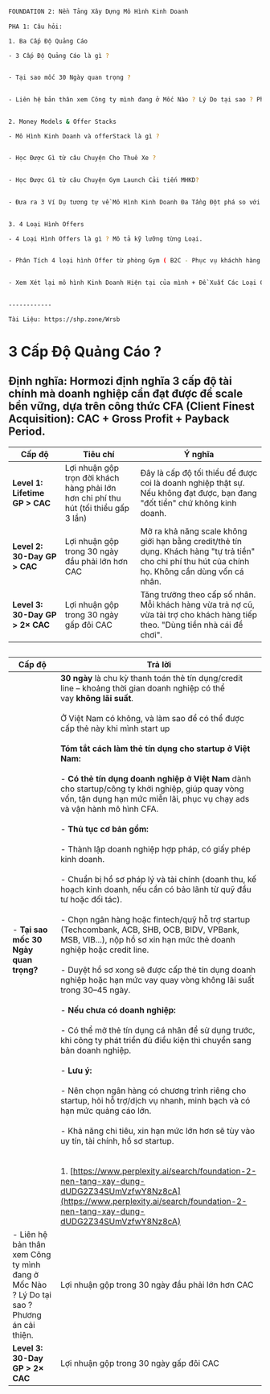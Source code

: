 ```bash
FOUNDATION 2: Nền Tảng Xây Dựng Mô Hình Kinh Doanh  
  
PHA 1: Câu hỏi:  

1. Ba Cấp Độ Quảng Cáo

- 3 Cấp Độ Quảng Cáo là gì ?
    

- Tại sao mốc 30 Ngày quan trọng ?
    

- Liên hệ bản thân xem Công ty mình đang ở Mốc Nào ? Lý Do tại sao ? Phương án cải thiện.
    

2. Money Models & Offer Stacks

- Mô Hình Kinh Doanh và offerStack là gì ?
    

- Học Được Gì từ câu Chuyện Cho Thuê Xe ?
    

- Học Được Gì từ câu Chuyện Gym Launch Cải tiến MHKD?
    

- Đưa ra 3 Ví Dụ tương tự về Mô Hình Kinh Doanh Đa Tầng Đột phá so với mô hình thông thường.
    

3. 4 Loại Hình Offers

- 4 Loại Hình Offers là gì ? Mô tả kỹ lưỡng từng Loại.
    

- Phân Tích 4 loại hình Offer từ phòng Gym ( B2C - Phục vụ kháchh hàng tập Gym ) và Gym Launch ( B2B - Huấn luyện chủ phòng Gym ). Bạn Học được gì ? Ứng Dụng được gì cho trường hợp của mình ?
    

- Xem Xét lại mô hình Kinh Doanh Hiện tại của mình + Đề Xuất Các Loại Offer có thể xây dựng trong tương lai để có đầy đủ 4 Loại offer.
    

------------

Tài Liệu: https://shp.zone/Wrsb
```


# **3 Cấp Độ Quảng Cáo ?**



## Định nghĩa: Hormozi định nghĩa 3 cấp độ tài chính mà doanh nghiệp cần đạt được để scale bền vững, dựa trên công thức **CFA (Client Finest Acquisition)**: CAC + Gross Profit + Payback Period.

| **Cấp độ**                      | **Tiêu chí**                                                                         | **Ý nghĩa**                                                                                                                                          |
| ------------------------------- | ------------------------------------------------------------------------------------ | ---------------------------------------------------------------------------------------------------------------------------------------------------- |
| **Level 1: Lifetime GP > CAC**  | Lợi nhuận gộp trọn đời khách hàng phải lớn hơn chi phí thu hút (tối thiểu gấp 3 lần) | Đây là cấp độ tối thiểu để được coi là doanh nghiệp thật sự. Nếu không đạt được, bạn đang "đốt tiền" chứ không kinh doanh.                           |
| **Level 2: 30-Day GP > CAC**    | Lợi nhuận gộp trong 30 ngày đầu phải lớn hơn CAC                                     | Mở ra khả năng scale không giới hạn bằng credit/thẻ tín dụng. Khách hàng "tự trả tiền" cho chi phí thu hút của chính họ. Không cần dùng vốn cá nhân. |
| **Level 3: 30-Day GP > 2× CAC** | Lợi nhuận gộp trong 30 ngày gấp đôi CAC                                              | Tăng trưởng theo cấp số nhân. Mỗi khách hàng vừa trả nợ cũ, vừa tài trợ cho khách hàng tiếp theo. "Dùng tiền nhà cái để chơi".                       |

## 

| **Cấp độ**                                                                                | Trả lời                                                                                                                                                                                                                                                                                                                                                                                                                                                                                                                                                                                                                                                                                                                                                                                                                                                                                                                                                                                                                                                                                                                                                                                                                                                                                                                                                                                                                                                                                                                                                                                                                                                                                                                               |
| ----------------------------------------------------------------------------------------- | ------------------------------------------------------------------------------------------------------------------------------------------------------------------------------------------------------------------------------------------------------------------------------------------------------------------------------------------------------------------------------------------------------------------------------------------------------------------------------------------------------------------------------------------------------------------------------------------------------------------------------------------------------------------------------------------------------------------------------------------------------------------------------------------------------------------------------------------------------------------------------------------------------------------------------------------------------------------------------------------------------------------------------------------------------------------------------------------------------------------------------------------------------------------------------------------------------------------------------------------------------------------------------------------------------------------------------------------------------------------------------------------------------------------------------------------------------------------------------------------------------------------------------------------------------------------------------------------------------------------------------------------------------------------------------------------------------------------------------------- |
| - **Tại sao mốc 30 Ngày quan trọng?**                                                     | **30 ngày** là chu kỳ thanh toán thẻ tín dụng/credit line – khoảng thời gian doanh nghiệp có thể vay **không lãi suất**.<br><br>Ở Việt Nam có không, và làm sao để có thể được cấp thẻ này khi mình start up<br><br>**Tóm tắt cách làm thẻ tín dụng cho startup ở Việt Nam:**<br><br>- **Có thẻ tín dụng doanh nghiệp ở Việt Nam** dành cho startup/công ty khởi nghiệp, giúp quay vòng vốn, tận dụng hạn mức miễn lãi, phục vụ chạy ads và vận hành mô hình CFA.<br>    <br>- **Thủ tục cơ bản gồm:**<br>    <br>    - Thành lập doanh nghiệp hợp pháp, có giấy phép kinh doanh.<br>        <br>    - Chuẩn bị hồ sơ pháp lý và tài chính (doanh thu, kế hoạch kinh doanh, nếu cần có bảo lãnh từ quỹ đầu tư hoặc đối tác).<br>        <br>    - Chọn ngân hàng hoặc fintech/quỹ hỗ trợ startup (Techcombank, ACB, SHB, OCB, BIDV, VPBank, MSB, VIB...), nộp hồ sơ xin hạn mức thẻ doanh nghiệp hoặc credit line.<br>        <br>    - Duyệt hồ sơ xong sẽ được cấp thẻ tín dụng doanh nghiệp hoặc hạn mức vay quay vòng không lãi suất trong 30–45 ngày.<br>        <br>- **Nếu chưa có doanh nghiệp:**<br>    <br>    - Có thể mở thẻ tín dụng cá nhân để sử dụng trước, khi công ty phát triển đủ điều kiện thì chuyển sang bản doanh nghiệp.<br>        <br>- **Lưu ý:**<br>    <br>    - Nên chọn ngân hàng có chương trình riêng cho startup, hỏi hỗ trợ/dịch vụ nhanh, minh bạch và có hạn mức quảng cáo lớn.<br>        <br>    - Khả năng chi tiêu, xin hạn mức lớn hơn sẽ tùy vào uy tín, tài chính, hồ sơ startup.<br>        <br><br>1. [https://www.perplexity.ai/search/foundation-2-nen-tang-xay-dung-dUDG2Z34SUmVzfwY8Nz8cA](https://www.perplexity.ai/search/foundation-2-nen-tang-xay-dung-dUDG2Z34SUmVzfwY8Nz8cA) |
| - Liên hệ bản thân xem Công ty mình đang ở Mốc Nào ? Lý Do tại sao ? Phương án cải thiện. | Lợi nhuận gộp trong 30 ngày đầu phải lớn hơn CAC                                                                                                                                                                                                                                                                                                                                                                                                                                                                                                                                                                                                                                                                                                                                                                                                                                                                                                                                                                                                                                                                                                                                                                                                                                                                                                                                                                                                                                                                                                                                                                                                                                                                                      |
| **Level 3: 30-Day GP > 2× CAC**                                                           | Lợi nhuận gộp trong 30 ngày gấp đôi CAC                                                                                                                                                                                                                                                                                                                                                                                                                                                                                                                                                                                                                                                                                                                                                                                                                                                                                                                                                                                                                                                                                                                                                                                                                                                                                                                                                                                                                                                                                                                                                                                                                                                                                               |

